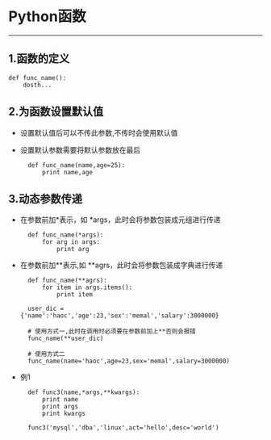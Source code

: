 # Python函数

---

## 1.函数的定义
	def func_name():
		dosth...
## 2.为函数设置默认值
* 设置默认值后可以不传此参数,不传时会使用默认值
* 设置默认参数需要将默认参数放在最后

		def func_name(name,age=25):
			print name,age

## 3.动态参数传递
* 在参数前加*表示，如 *args，此时会将参数包装成元组进行传递

		def func_name(*args):
			for arg in args:
				print arg

* 在参数前加**表示,如 **agrs，此时会将参数包装成字典进行传递

		def func_name(**agrs):
			for item in args.items():
				print item
		
		user_dic = {'name':'haoc','age':23,'sex':'memal','salary':3000000}
		
		# 使用方式一,此时在调用时必须要在参数前加上**否则会报错
		func_name(**user_dic)

		# 使用方式二
		func_name(name='haoc',age=23,sex='memal',salary=3000000)
* 例1

		def func3(name,*args,**kwargs):
		    print name
		    print args
		    print kwargs

		func3('mysql','dba','linux',act='hello',desc='world')